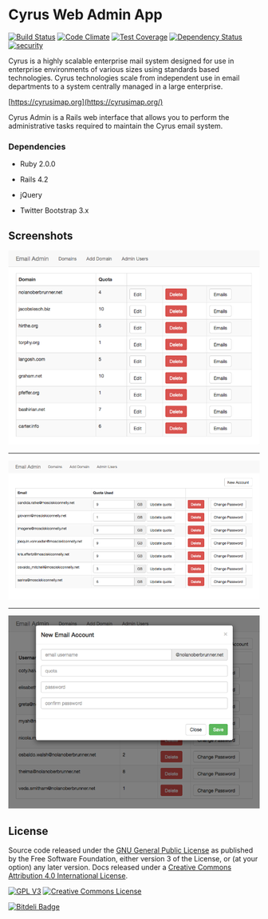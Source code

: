 # Cyrus Web Admin App
[![Build Status](https://travis-ci.org/mutalis/cyrus_admin.svg?branch=master)](https://travis-ci.org/mutalis/cyrus_admin) [![Code Climate](https://codeclimate.com/github/mutalis/cyrus_admin/badges/gpa.svg)](https://codeclimate.com/github/mutalis/cyrus_admin) [![Test Coverage](https://codeclimate.com/github/mutalis/cyrus_admin/badges/coverage.svg)](https://codeclimate.com/github/mutalis/cyrus_admin) [![Dependency Status](https://gemnasium.com/mutalis/cyrus_admin.svg)](https://gemnasium.com/mutalis/cyrus_admin)
[![security](https://hakiri.io/github/mutalis/cyrus_admin/master.svg)](https://hakiri.io/github/mutalis/cyrus_admin/master)

Cyrus is a highly scalable enterprise mail system designed for use in enterprise environments of various sizes using standards based technologies. Cyrus technologies scale from independent use in email departments to a system centrally managed in a large enterprise.

[https://cyrusimap.org](https://cyrusimap.org/)

Cyrus Admin is a Rails web interface that allows you to perform the administrative tasks required to maintain the Cyrus email system.

### Dependencies

* Ruby 2.0.0

* Rails 4.2

* jQuery

* Twitter Bootstrap 3.x

## Screenshots

![Domain list](docs/domains-list.png?raw=true)
***
![Email list](docs/email-list.png?raw=true)
***
![New email account](docs/new-email-account.png?raw=true)

## License

Source code released under the [GNU General Public License](http://www.gnu.org/licenses/gpl-3.0.html) as published by the Free Software Foundation, either version 3 of the License, or (at your option) any later version. Docs released under a [Creative Commons Attribution 4.0 International License](http://creativecommons.org/licenses/by/4.0/).

[![GPL V3](http://www.gnu.org/graphics/gplv3-88x31.png)](http://www.gnu.org/licenses/gpl-3.0.html) [![Creative Commons License](https://i.creativecommons.org/l/by/4.0/88x31.png)](http://creativecommons.org/licenses/by/4.0/)


[![Bitdeli Badge](https://d2weczhvl823v0.cloudfront.net/mutalis/cyrus_admin/trend.png)](https://bitdeli.com/free "Bitdeli Badge")


